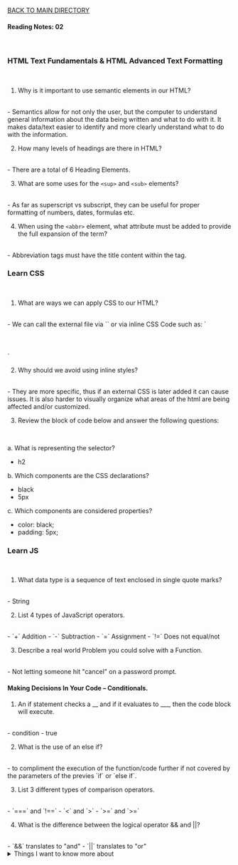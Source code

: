 [BACK TO MAIN DIRECTORY](../README.md)

#### Reading Notes: 02
<br>

### HTML Text Fundamentals & HTML Advanced Text Formatting
<br>

1. Why is it important to use semantic elements in our HTML?
<br>
- Semantics allow for not only the user, but the computer to understand general information about the data being written and what to do with it. It makes data/text easier to identify and more clearly understand what to do with the information.

2. How many levels of headings are there in HTML?
<br>
- There are a total of 6 Heading Elements. 

3. What are some uses for the `<sup>` and `<sub>` elements?
<br>
- As far as superscript vs subscript, they can be useful for proper formatting of numbers, dates, formulas etc.

4. When using the `<abbr>` element, what attribute must be added to provide the full expansion of the term?
<br>
- Abbreviation tags must have the title content within the tag.

### Learn CSS
<br>

1. What are ways we can apply CSS to our HTML?
<br>
- We can call the external file via `<link rel="stylesheet" href="styles.css">` or via inline CSS Code such as: `<h4 style="color:white;">This is a heading</h4>`

2. Why should we avoid using inline styles?
<br>
- They are more specific, thus if an external CSS is later added it can cause issues. It is also harder to visually organize what areas of the html are being affected and/or customized.

3. Review the block of code below and answer the following questions:
<br>

 a. What is representing the selector?
<br>
- h2

 b. Which components are the CSS declarations?
<br>
- black
- 5px

 c. Which components are considered properties?
<br>
- color: black;
- padding: 5px;

### Learn JS
<br>

1. What data type is a sequence of text enclosed in single quote marks?
<br>
- String

2. List 4 types of JavaScript operators.
<br>
- `+` Addition
- `-` Subtraction
- `=` Assignment
- `!=` Does not equal/not

3. Describe a real world Problem you could solve with a Function.
<br>
- Not letting someone hit "cancel" on a password prompt.

#### Making Decisions In Your Code – Conditionals.

1. An if statement checks a __ and if it evaluates to ___, then the code block will execute.
<br>
- condition
- true

2. What is the use of an else if?
<br>
- to compliment the execution of the function/code further if not covered by the parameters of the previes `if` or `else if`.

3. List 3 different types of comparison operators.
<br>
- `===` and `!==`
- `<` and `>`
- `>=` and `>=`

4. What is the difference between the logical operator && and ||?
<br>
- `&&` translates to "and"
- `||` translates to "or"




<details>
<summary>Things I want to know more about</summary>

Begin writing here...
  
</details>
